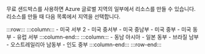 무료 샌드박스를 사용하면 Azure 글로벌 지역의 일부에서 리소스를 만들 수 있습니다. 리소스를 만들 때 다음 목록에서 지역을 선택합니다.

:::row:::
    :::column:::
        - 미국 서부 2 - 미국 중서부 - 미국 중남부 - 미국 중부 - 미국 동부 - 유럽 서부 :::column-end:::
    :::column:::
        - 동남 아시아 - 일본 동부 - 브라질 남부 - 오스트레일리아 남동부 - 인도 중부 :::column-end:::
:::row-end:::